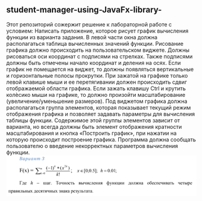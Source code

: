﻿## **student-manager-using-JavaFx-library-**
Этот репозиторий сожержит решение к лабораторной работе с условием:
Написать приложение, которое рисует график вычисления функции из варианта задания. В левой части окна должна располагаться таблица вычисленных значений
функции.
Рисование графика должно происходить на пользовательском виджете. Должны рисоваться оси координат с
подписями на стрелках. Также подписями должны быть отмечены начало координат и деления на осях. Если график не помещается на виджет, то должны появляться вертикальные и горизонтальные полосы прокрутки. При зажатой на графике только левой клавише мыши и ее перетягивании должен происходить сдвиг отображаемой области графика. Если зажать клавишу Ctrl и крутить колѐсико мыши на графике, то должно произойти масштабирование (увеличение/уменьшение размеров).
Под виджетом графика должна располагаться группа элементов, которая показывает текущий режим отображения графика и позволяет задавать параметры для вычисления
таблицы функции. Содержимое этой группы элементов зависит от варианта, но всегда должны быть элемент отображения кратности масштабирования и кнопка «Построить
график», при нажатии на которую происходит построение графика. Программа должна сообщать пользователю о введение некорректных параметров вычисления функции.
![Вариант](https://raw.githubusercontent.com/NikitaZholnerovich/chart-creator-using-JavaFx-library/main/Var.png)



